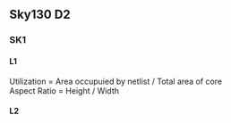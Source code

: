 ## Sky130 D2
### SK1
#### L1
Utilization = Area occupuied by netlist / Total area of core\
Aspect Ratio = Height / Width
#### L2

